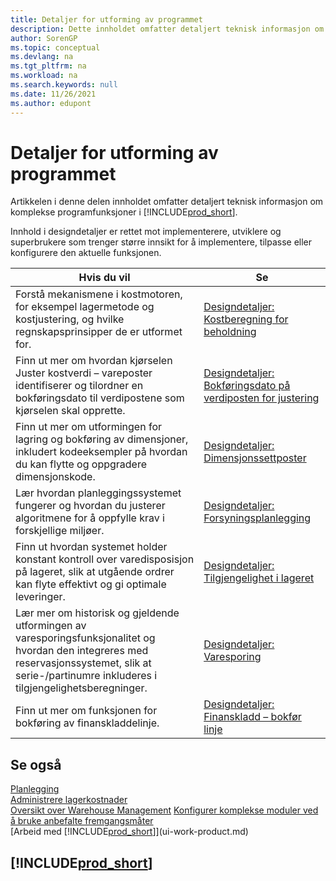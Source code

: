 ```yaml
---
title: Detaljer for utforming av programmet
description: Dette innholdet omfatter detaljert teknisk informasjon om komplekse programfunksjoner i Business Central.
author: SorenGP
ms.topic: conceptual
ms.devlang: na
ms.tgt_pltfrm: na
ms.workload: na
ms.search.keywords: null
ms.date: 11/26/2021
ms.author: edupont
---
```

# <a name="application-design-details" />Detaljer for utforming av programmet

Artikkelen i denne delen innholdet omfatter detaljert teknisk informasjon om komplekse programfunksjoner i [!INCLUDE[prod_short](includes/prod_short.md)].  

Innhold i designdetaljer er rettet mot implementerere, utviklere og superbrukere som trenger større innsikt for å implementere, tilpasse eller konfigurere den aktuelle funksjonen.  

|**Hvis du vil**|**Se**|  
|------------|-------------|  
|Forstå mekanismene i kostmotoren, for eksempel lagermetode og kostjustering, og hvilke regnskapsprinsipper de er utformet for.|[Designdetaljer: Kostberegning for beholdning](design-details-inventory-costing.md)|  
|Finn ut mer om hvordan kjørselen Juster kostverdi – vareposter identifiserer og tilordner en bokføringsdato til verdipostene som kjørselen skal opprette.|[Designdetaljer: Bokføringsdato på verdiposten for justering](design-details-inventory-adjustment-value-entry-posting-date.md)|
|Finn ut mer om utformingen for lagring og bokføring av dimensjoner, inkludert kodeeksempler på hvordan du kan flytte og oppgradere dimensjonskode.|[Designdetaljer: Dimensjonssettposter](design-details-dimension-set-entries-overview.md)|
|Lær hvordan planleggingssystemet fungerer og hvordan du justerer algoritmene for å oppfylle krav i forskjellige miljøer.|[Designdetaljer: Forsyningsplanlegging](design-details-supply-planning.md)|  
|Finn ut hvordan systemet holder konstant kontroll over varedisposisjon på lageret, slik at utgående ordrer kan flyte effektivt og gi optimale leveringer.|[Designdetaljer: Tilgjengelighet i lageret](design-details-availability-in-the-warehouse.md)|
|Lær mer om historisk og gjeldende utformingen av varesporingsfunksjonalitet og hvordan den integreres med reservasjonssystemet, slik at serie-/partinumre inkluderes i tilgjengelighetsberegninger.|[Designdetaljer: Varesporing](design-details-item-tracking.md)|  
|Finn ut mer om funksjonen for bokføring av finanskladdelinje.|[Designdetaljer: Finanskladd – bokfør linje](design-details-general-journal-post-line.md)|

## <a name="see-also" />Se også

[Planlegging](production-planning.md)  
[Administrere lagerkostnader](finance-manage-inventory-costs.md)  
[Oversikt over Warehouse Management](design-details-warehouse-management.md)
[Konfigurer komplekse moduler ved å bruke anbefalte fremgangsmåter](set-up-complex-application-areas-using-best-practices.md)  
[Arbeid med [!INCLUDE[prod_short](includes/prod_short.md)]](ui-work-product.md)  

## <a name="includeprodshortincludesfreetrialmdmd" />[!INCLUDE[prod_short](includes/free_trial_md.md)]
